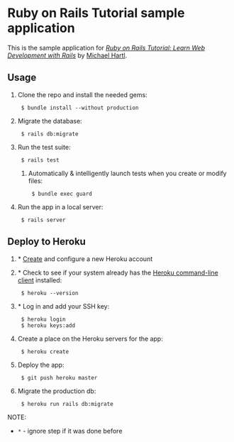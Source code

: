 # Ruby on Rails Tutorial sample application

This is the sample application for
[*Ruby on Rails Tutorial:
Learn Web Development with Rails*](http://www.railstutorial.org/)
by [Michael Hartl](http://www.michaelhartl.com/).

## Usage

1. Clone the repo and install the needed gems:

        $ bundle install --without production

1. Migrate the database:

        $ rails db:migrate

1. Run the test suite:

        $ rails test

    1. Automatically & intelligently launch tests when you create or modify files:

            $ bundle exec guard

1. Run the app in a local server:

        $ rails server


## Deploy to Heroku

1. \* [Create](https://signup.heroku.com/) and configure a new Heroku account

1. \* Check to see if your system already has the [Heroku command-line client](https://devcenter.heroku.com/articles/heroku-cli) installed:

        $ heroku --version

1. \* Log in and add your SSH key:

        $ heroku login
        $ heroku keys:add

1. Create a place on the Heroku servers for the app:

        $ heroku create

1. Deploy the app:

        $ git push heroku master

1. Migrate the production db:

        $ heroku run rails db:migrate

NOTE:
- `*` - ignore step if it was done before

